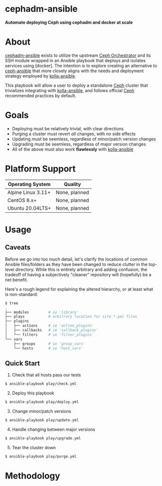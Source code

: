 cephadm-ansible
===================
**Automate deploying Ceph using cephadm and docker at scale**

About
===================
[cephadm-ansible] exists to utilize the upstream [Ceph Orchestrator]
and its SSH module wrapped in an Ansible playbook that deploys and
isolates services using [docker]. The intention is to explore creating
an alternative to [ceph-ansible] that more closely aligns with the
needs and deployment strategy employed by [kolla-ansible].

This playbook will allow a user to deploy a standalone [Ceph] cluster
that trivializes integrating with [kolla-ansible], and follows
official [Ceph] recommended practices by default.

Goals
===================
* Deploying must be relatively trivial, with clear directions
* Purging a cluster must revert _all_ changes, with _no_ side effects
* Updating must be seemless, regardless of minor/patch version changes
* Upgrading must be seemless, regardless of major version changes
* All of the above must also work **flawlessly** with [kolla-ansible]

Platform Support
==============================
| Operating System   | Quality |
| ------------------ | ------- |
| Alpine Linux 3.11+ | None, planned
| CentOS 8.x+        | None, planned
| Ubuntu 20.04LTS+   | None, planned


Usage
===================

Caveats
-------------------
Before we go into too much detail, let's clarify the locations of
common Ansible files/folders as they have been changed to reduce
clutter in the top-level directory.  While this is entirely arbitrary
and adding confusion, the tradeoff of having a subjectively "cleaner"
repository will (hopefully) be a net benefit.

Here's a rough legend for explaining the altered hierarchy, or at
least what is non-standard:

```sh
$ tree
.
├── modules         # ie 'library'
├── plays           # arbitrary location for site.*.yml files
├── plugins
│   ├── actions     # ie 'action_plugins'
│   ├── callbacks   # ie 'callback_plugins'
│   └── filters     # ie 'filter_plugins'
└── vars
    ├── groups      # ie 'group_vars'
    └── hosts       # ie 'host_vars'
```

Quick Start
-------------------

1. Check that all hosts pass our tests
```sh
$ ansible-playbook play/check.yml
```

2. Deploy this playbook
```sh
$ ansible-playbook play/deploy.yml
```

3. Change minor/patch versions
```sh
$ ansible-playbook play/update.yml
```

4. Handle changing between major versions
```sh
$ ansible-playbook play/upgrade.yml
```

5. Tear the cluster down
```sh
$ ansible-playbook play/purge.yml
```

Methodology
==============================

[ceph]: ceph.com
[ceph orchestrator]: https://docs.ceph.com/docs/master/mgr/orchestrator_cli/
[ceph-ansible]: https://github.com/ceph/ceph-ansible
[cephadm]: https://docs.ceph.com/docs/master/bootstrap
[cephadm-ansible]: https://github.com/jcmdln/cephadm-ansible
[kolla-ansible]: https://github.com/openstack/kolla-ansible
